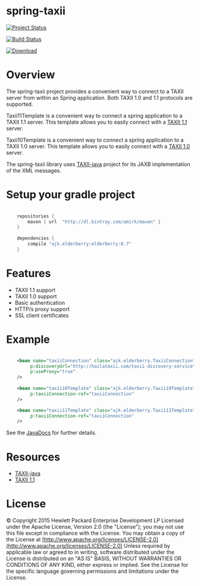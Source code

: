 # spring-taxii

[![Project Status](http://stillmaintained.com/amirkibbar/elderberry.png)](http://stillmaintained.com/amirkibbar/elderberry)

[![Build Status](https://travis-ci.org/amirkibbar/elderberry.svg?branch=master)](https://travis-ci.org/amirkibbar/elderberry)

[ ![Download](https://api.bintray.com/packages/amirk/maven/spring-taxii/images/download.svg) ](https://bintray.com/amirk/maven/spring-taxii/_latestVersion)

# Overview

The spring-taxii project provides a convenient way to connect to a TAXII server from within an Spring application. Both
TAXII 1.0 and 1.1 protocols are supported.

Taxii11Template is a convenient way to connect a spring application to a TAXII 1.1 server. This template allows you to 
easily connect with a [TAXII 1.1](http://taxii.mitre.org/specifications/version1.1) server. 

Taxii10Template is a convenient way to connect a spring application to a TAXII 1.0 server. This template allows you to
easily connect with a [TAXII 1.0](http://taxii.mitre.org/specifications/version1.0) server.

The spring-taxii library uses [TAXII-java](https://github.com/TAXIIProject/java-taxii) project for its JAXB 
implementation of the XML messages.

# Setup your gradle project

```gradle
    
    repositories {
        maven { url  "http://dl.bintray.com/amirk/maven" }
    }
    
    dependencies {
        compile "ajk.elderberry:elderberry:0.7"
    }
```

# Features

* TAXII 1.1 support
* TAXII 1.0 support
* Basic authentication
* HTTP/s proxy support
* SSL client certificates

# Example

```xml

    <bean name="taxiiConnection" class="ajk.elderberry.TaxiiConnection"
         p:discoveryUrl="http://hailataxii.com/taxii-discovery-service"
         p:useProxy="true"
    />
 
    <bean name="taxii10Template" class="ajk.elderberry.Taxii10Template"
         p:taxiiConnection-ref="taxiiConnection"
    />

    <bean name="taxii11Template" class="ajk.elderberry.Taxii11Template"
         p:taxiiConnection-ref="taxiiConnection"
    />
```

See the [JavaDocs](http://amirkibbar.github.io/elderberry/index.html) for further details.

# Resources

* [TAXII-java](https://github.com/TAXIIProject/java-taxii)
* [TAXII 1.1](http://taxii.mitre.org)

# License

&copy; Copyright 2015 Hewlett Packard Enterprise Development LP Licensed under the Apache License, Version 2.0 (the 
"License"); you may not use this file except in compliance with the License. You may obtain a copy of the License at 
[http://www.apache.org/licenses/LICENSE-2.0](http://www.apache.org/licenses/LICENSE-2.0) Unless required by applicable 
law or agreed to in writing, software distributed under the License is distributed on an "AS IS" BASIS, WITHOUT 
WARRANTIES OR CONDITIONS OF ANY KIND, either express or implied. See the License for the specific language governing
permissions and limitations under the License.

